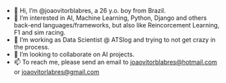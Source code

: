 - 👋 Hi, I’m @joaovitorblabres, a 26 y.o. boy from Brazil.
- 👀 I’m interested in AI, Machine Learning, Python, Django and others back-end languages/frameworks, but also like Reincorcement Learning, F1 and sim racing.
- 🌱 I’m working as Data Scientist @ ATSlog and trying to not get crazy in the process.
- 💞️ I’m looking to collaborate on AI projects.
- 📫 To reach me, please send an email to joaovitorblabres@hotmail.com or joaovitorlabres@gmail.com

<!---
joaovitorblabres/joaovitorblabres is a ✨ special ✨ repository because its `README.md` (this file) appears on your GitHub profile.
You can click the Preview link to take a look at your changes.
--->
